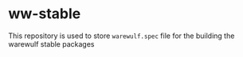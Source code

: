 # ww-stable

This repository is used to store `warewulf.spec` file for the building the warewulf stable packages
